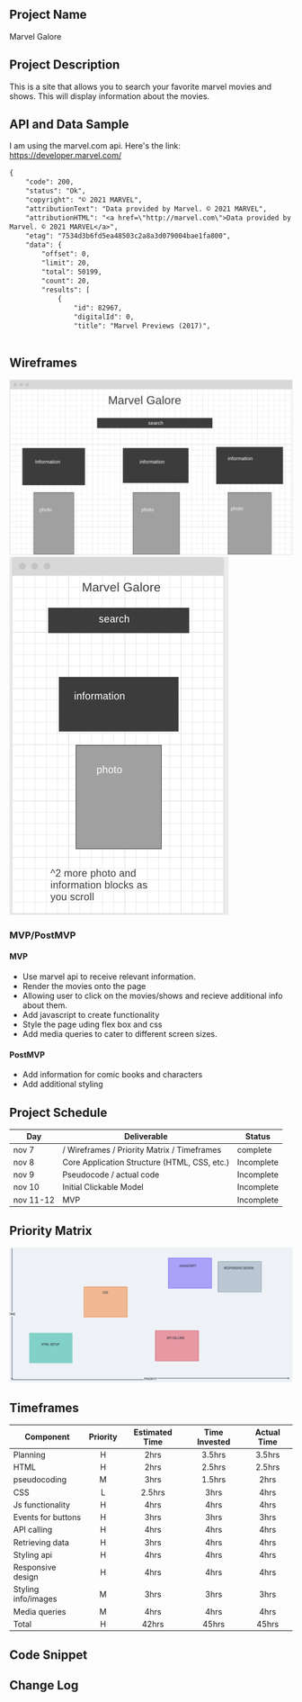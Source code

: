 
## Project Name

Marvel Galore

## Project Description

This is a site that allows you to search your favorite marvel movies and shows. This will display information about the movies.

## API and Data Sample

I am using the marvel.com api. Here's the link: https://developer.marvel.com/

```
{
    "code": 200,
    "status": "Ok",
    "copyright": "© 2021 MARVEL",
    "attributionText": "Data provided by Marvel. © 2021 MARVEL",
    "attributionHTML": "<a href=\"http://marvel.com\">Data provided by Marvel. © 2021 MARVEL</a>",
    "etag": "7534d3b6fd5ea48503c2a8a3d079004bae1fa800",
    "data": {
        "offset": 0,
        "limit": 20,
        "total": 50199,
        "count": 20,
        "results": [
            {
                "id": 82967,
                "digitalId": 0,
                "title": "Marvel Previews (2017)",
               
```

## Wireframes

<img src="wireframes.png" alt='wireframes'>
<img src="wireframes1.png" alt="wireframes1">

### MVP/PostMVP
 

#### MVP 
<!-- *These are examples only. Replace with your own MVP features.* -->
- Use marvel api to receive relevant information.
- Render the movies onto the page
- Allowing user to click on the movies/shows and recieve additional info about them.
- Add javascript to create functionality
- Style the page uding flex box and css
- Add media queries to cater to different screen sizes.

#### PostMVP  
<!-- *These are examples only. Replace with your own Post-MVP features.* -->
- Add information for comic books and characters
- Add additional styling

## Project Schedule

<!-- This schedule will be used to keep track of your progress throughout the week and align with our expectations.  

You are **responsible** for scheduling time with your squad to seek approval for each deliverable by the end of the corresponding day, excluding `Saturday` and `Sunday`. -->
|  Day | Deliverable | Status
|---|---| ---|
|nov 7|  / Wireframes / Priority Matrix / Timeframes | complete
|nov 8| Core Application Structure (HTML, CSS, etc.) | Incomplete
|nov 9| Pseudocode / actual code | Incomplete
|nov 10| Initial Clickable Model  | Incomplete
|nov 11-12| MVP | Incomplete


## Priority Matrix

<!-- Include a full list of features that have been prioritized based on the `Time and Importance` Matrix.  Link this image in a similar manner to your wireframes -->

<img src="Priority matrix.png" alt="priority matrix">


## Timeframes
<!-- Tell us how long you anticipate spending on each area of development. Be sure to consider how many hours a day you plan to be coding and how many days you have available until presentation day. -->


| Component | Priority | Estimated Time | Time Invested | Actual Time |
| --- | :---: |  :---: | :---: | :---: |
| Planning | H | 2hrs| 3.5hrs | 3.5hrs |
| HTML | H | 2hrs| 2.5hrs | 2.5hrs |
| pseudocoding | M | 3hrs| 1.5hrs| 2hrs|
| CSS | L | 2.5hrs | 3hrs | 4hrs|
| Js functionality | H | 4hrs | 4hrs | 4hrs |
| Events for buttons | H | 3hrs | 3hrs | 3hrs
| API calling | H | 4hrs | 4hrs | 4hrs |
| Retrieving data | H | 3hrs | 4hrs | 4hrs|
| Styling api | H | 4hrs | 4hrs | 4hrs |
| Responsive design | H | 4hrs | 4hrs | 4hrs
| Styling info/images | M | 3hrs | 3hrs | 3hrs
| Media queries | M | 4hrs | 4hrs | 4hrs |
| Total | H | 42hrs| 45hrs | 45hrs |

## Code Snippet

<!-- Use this section to include a brief code snippet of functionality that you are proud of and a brief description.   -->

<!-- ```
function reverse(string) {
	// here is the code to reverse a string of text
}
``` -->

## Change Log
 <!-- Use this section to document what changes were made and the reasoning behind those changes.   -->